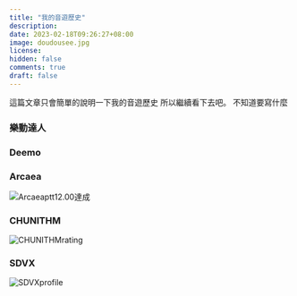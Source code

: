 ```yaml
---
title: "我的音遊歷史"
description: 
date: 2023-02-18T09:26:27+08:00
image: doudousee.jpg
license: 
hidden: false
comments: true
draft: false
---
```


這篇文章只會簡單的說明一下我的音遊歷史
所以繼續看下去吧。
不知道要寫什麼

### 樂動達人

### Deemo

### Arcaea

![Arcaeaptt12.00達成](ptt12.jpg)

### CHUNITHM

![CHUNITHMrating](rating-eng.jpg)
### SDVX

![SDVXprofile](sdvxprofile.jpg)